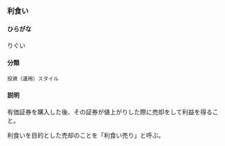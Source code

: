 <div style="display:none;">

## [あ行](securities-terms?id=あ行)
## [か行](securities-terms?id=か行)
## [さ行](securities-terms?id=さ行)
## [た行](securities-terms?id=た行)
## [な行](securities-terms?id=な行)
## [は行](securities-terms?id=は行)
## [ま行](securities-terms?id=ま行)
## [や行](securities-terms?id=や行)
## [ら行](securities-terms?id=ら行)

</div>

### 利食い

#### ひらがな

りぐい

#### 分類

`投資（運用）スタイル`

#### 説明

有価証券を購入した後、その証券が値上がりした際に売却をして利益を得ること。
利食いを目的とした売却のことを「利食い売り」と呼ぶ。
 
 


<div style="display:none;">

## [わ行](securities-terms?id=わ行)
## [英数字・記号](securities-terms?id=英数字・記号)

</div>

